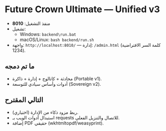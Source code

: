 
# Future Crown Ultimate — Unified v3

- منفذ التشغيل: **8010**
- تشغيل:
  - Windows: `backend\run.bat`
  - macOS/Linux: `bash backend/run.sh`
- واجهة: `http://localhost:8010/` — إدارة: `/admin.html` (كلمة السر الافتراضية 1234).

## ما تم دمجه
- محادثة + كاتالوج + إدارة + ذاكرة (Portable v1).
- أدوات وأساس سيادي للتوسعة (Sovereign v2).

## التالي المقترح
- ربط مزود ذكاء من الإدارة (اختياري).
- استبدال أدوات الويب بـ requests للاتصال والتنزيل الفعلي.
- إضافة PDF حقيقي (wkhtmltopdf/weasyprint).
